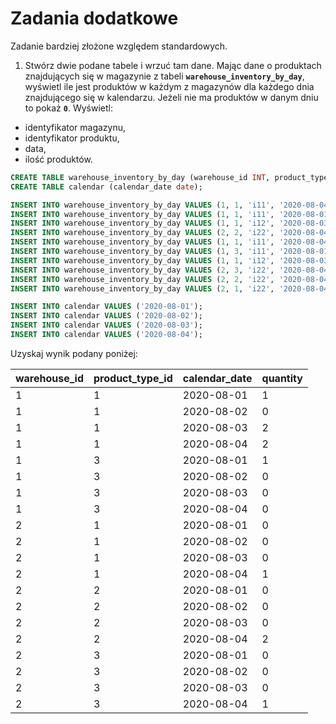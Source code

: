# Zadania dodatkowe

Zadanie bardziej złożone względem standardowych.

1. Stwórz dwie podane tabele i wrzuć tam dane. Mając dane o produktach znajdujących się w magazynie z tabeli **`warehouse_inventory_by_day`**, wyświetl ile jest produktów w każdym z magazynów dla każdego dnia znajdującego się w kalendarzu. Jeżeli nie ma produktów w danym dniu to pokaż **`0`**. Wyświetl:
- identyfikator magazynu,
- identyfikator produktu,
- data,
- ilość produktów.

```sql
CREATE TABLE warehouse_inventory_by_day (warehouse_id INT, product_type_id INT, item_id VARCHAR(32), inventory_date DATE);
CREATE TABLE calendar (calendar_date date);
```

```sql
INSERT INTO warehouse_inventory_by_day VALUES (1, 1, 'i11', '2020-08-04');
INSERT INTO warehouse_inventory_by_day VALUES (1, 1, 'i11', '2020-08-01');
INSERT INTO warehouse_inventory_by_day VALUES (1, 1, 'i12', '2020-08-03');
INSERT INTO warehouse_inventory_by_day VALUES (2, 2, 'i22', '2020-08-04');
INSERT INTO warehouse_inventory_by_day VALUES (1, 1, 'i11', '2020-08-04');
INSERT INTO warehouse_inventory_by_day VALUES (1, 3, 'i11', '2020-08-01');
INSERT INTO warehouse_inventory_by_day VALUES (1, 1, 'i12', '2020-08-03');
INSERT INTO warehouse_inventory_by_day VALUES (2, 3, 'i22', '2020-08-04');
INSERT INTO warehouse_inventory_by_day VALUES (2, 2, 'i22', '2020-08-04');
INSERT INTO warehouse_inventory_by_day VALUES (2, 1, 'i22', '2020-08-04');

INSERT INTO calendar VALUES ('2020-08-01');
INSERT INTO calendar VALUES ('2020-08-02');
INSERT INTO calendar VALUES ('2020-08-03');
INSERT INTO calendar VALUES ('2020-08-04');
```


Uzyskaj wynik podany poniżej:

| warehouse_id | product_type_id | calendar_date | quantity |
|--------------|-----------------|---------------|----------|
| 1            | 1               | 2020-08-01    | 1        |
| 1            | 1               | 2020-08-02    | 0        |
| 1            | 1               | 2020-08-03    | 2        |
| 1            | 1               | 2020-08-04    | 2        |
| 1            | 3               | 2020-08-01    | 1        |
| 1            | 3               | 2020-08-02    | 0        |
| 1            | 3               | 2020-08-03    | 0        |
| 1            | 3               | 2020-08-04    | 0        |
| 2            | 1               | 2020-08-01    | 0        |
| 2            | 1               | 2020-08-02    | 0        |
| 2            | 1               | 2020-08-03    | 0        |
| 2            | 1               | 2020-08-04    | 1        |
| 2            | 2               | 2020-08-01    | 0        |
| 2            | 2               | 2020-08-02    | 0        |
| 2            | 2               | 2020-08-03    | 0        |
| 2            | 2               | 2020-08-04    | 2        |
| 2            | 3               | 2020-08-01    | 0        |
| 2            | 3               | 2020-08-02    | 0        |
| 2            | 3               | 2020-08-03    | 0        |
| 2            | 3               | 2020-08-04    | 1        |
